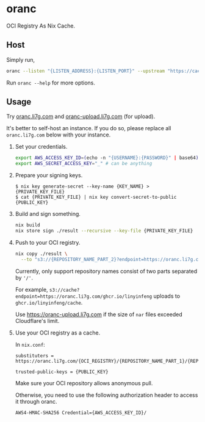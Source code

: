 # oranc

OCI Registry As Nix Cache.

## Host

Simply run,

```bash
oranc --listen "{LISTEN_ADDRESS}:{LISTEN_PORT}" --upstream "https://cache.nixos.org"
```

Run `oranc --help` for more options.

## Usage

Try [oranc.li7g.com](https://oranc.li7g.com) and [oranc-upload.li7g.com](https://oranc-upload.li7g.com) (for upload).

It's better to self-host an instance. If you do so, please replace all `oranc.li7g.com` below with your instance.

1. Set your credentials.

   ```bash
   export AWS_ACCESS_KEY_ID=(echo -n "{USERNAME}:{PASSWORD}" | base64)
   export AWS_SECRET_ACCESS_KEY="_" # can be anything
   ```

2. Prepare your signing keys.

   ```console
   $ nix key generate-secret --key-name {KEY_NAME} > {PRIVATE_KEY_FILE}
   $ cat {PRIVATE_KEY_FILE} | nix key convert-secret-to-public
   {PUBLIC_KEY}
   ```

3. Build and sign something.

   ```bash
   nix build
   nix store sign ./result --recursive --key-file {PRIVATE_KEY_FILE}
   ```

4. Push to your OCI registry.

   ```bash
   nix copy ./result \
     --to "s3://{REPOSITORY_NAME_PART_2}?endpoint=https://oranc.li7g.com/{OCI_REGISTRY}/{REPOSITORY_NAME_PART_1}"
   ```

   Currently, only support repository names consist of two parts separated by `'/'`.

   For example, `s3://cache?endpoint=https://oranc.li7g.com/ghcr.io/linyinfeng` uploads to `ghcr.io/linyinfeng/cache`.

   Use <https://oranc-upload.li7g.com> if the size of `nar` files exceeded Cloudflare's limit.

5. Use your OCI registry as a cache.

   In `nix.conf`:

   ```text
   substituters = https://oranc.li7g.com/{OCI_REGISTRY}/{REPOSITORY_NAME_PART_1}/{REPOSITORY_NAME_PART_2}

   trusted-public-keys = {PUBLIC_KEY}
   ```

   Make sure your OCI repository allows anonymous pull.

   Otherwise, you need to use the following authorization header to access it through oranc.

   ```text
   AWS4-HMAC-SHA256 Credential={AWS_ACCESS_KEY_ID}/
   ```
